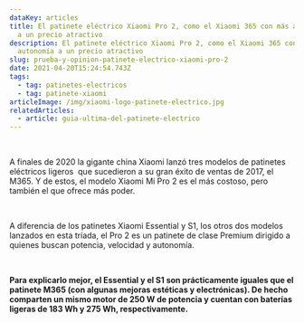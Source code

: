 ```yaml
---
dataKey: articles
title: El patinete eléctrico Xiaomi Pro 2, como el Xiaomi 365 con más autonomía
  a un precio atractivo
description: El patinete eléctrico Xiaomi Pro 2, como el Xiaomi 365 con más
  autonomía a un precio atractivo
slug: prueba-y-opinion-patinete-electrico-xiaomi-pro-2
date: 2021-04-20T15:24:54.743Z
tags:
  - tag: patinetes-electricos
  - tag: patinete-xiaomi
articleImage: /img/xiaomi-logo-patinete-electrico.jpg
relatedArticles:
  - article: guia-ultima-del-patinete-electrico
---
```



 

A finales de 2020 la gigante china Xiaomi lanzó tres modelos de patinetes eléctricos ligeros  que sucedieron a su gran éxito de ventas de 2017, el M365. Y de estos, el modelo Xiaomi Mi Pro 2 es el más costoso, pero también el que ofrece más poder.

 

A diferencia de los patinetes Xiaomi Essential y S1, los otros dos modelos lanzados en esta tríada, el Pro 2 es un patinete de clase Premium dirigido a quienes buscan potencia, velocidad y autonomía.

 

**Para explicarlo mejor, el Essential y el S1 son prácticamente iguales que el patinete M365 (con algunas mejoras estéticas y electrónicas). De hecho comparten un mismo motor de 250 W de potencia y cuentan con baterías ligeras de 183 Wh y 275 Wh, respectivamente.**